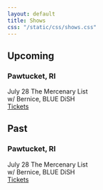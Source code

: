 ```yaml
---
layout: default
title: Shows
css: "/static/css/shows.css"
---
```


<div class="show-container">
    <section>
      <h2>Upcoming</h2>
      <article class="show-tile">
          <div class="show-info">
            <h3 class="show-town">Pawtucket, RI</h3>
            <div class="show-details">
              <span class="show-date">July 28</span>
              <span class="show-venue">The Mercenary List</span>
            </div>
            <span class="show-support">w/ Bernice, BLUE DiSH</span>
          </div>
          <div class="ticket-info">
            <a href="#" class="ticket-link">Tickets</a>
          </div>
      </article>
    </section>
    <section class="past-shows">
      <h2>Past</h2>
      <article class="show-tile">
        <div class="show-info">
          <h3 class="show-town">Pawtucket, RI</h3>
          <div class="show-details">
            <span class="show-date">July 28</span>
            <span class="show-venue">The Mercenary List</span>
          </div>
          <span class="show-support">w/ Bernice, BLUE DiSH</span>
        </div>
        <div class="ticket-info">
          <a href="#" class="ticket-link">Tickets</a>
        </div>
      </article>
    </section>
</div>